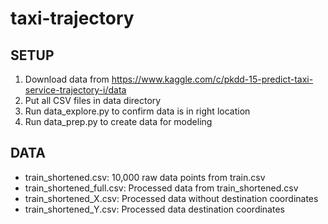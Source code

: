 # taxi-trajectory

SETUP
-
1. Download data from https://www.kaggle.com/c/pkdd-15-predict-taxi-service-trajectory-i/data
2. Put all CSV files in data directory
3. Run data_explore.py to confirm data is in right location
4. Run data_prep.py to create data for modeling

DATA 
- 
- train_shortened.csv: 10,000 raw data points from train.csv
- train_shortened_full.csv: Processed data from train_shortened.csv
- train_shortened_X.csv: Processed data without destination coordinates
- train_shortened_Y.csv: Processed data destination coordinates